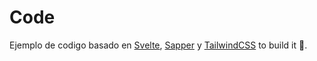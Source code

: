# Code

Ejemplo de codigo basado en [Svelte](https://svelte.dev), [Sapper](https://sapper.svelte.dev) y [TailwindCSS](https://tailwindcss.com) to build it 🎉.
